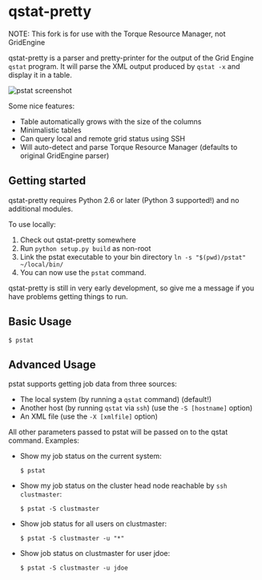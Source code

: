 # qstat-pretty

NOTE: This fork is for use with the Torque Resource Manager, not GridEngine

qstat-pretty is a parser and pretty-printer for the output of the Grid Engine `qstat` program. It will parse the XML output produced by `qstat -x` and display it in a table.


![pstat screenshot](http://i.imgur.com/WkYaAyt.png)

Some nice features:

  * Table automatically grows with the size of the columns
  * Minimalistic tables
  * Can query local and remote grid status using SSH
  * Will auto-detect and parse Torque Resource Manager (defaults to original GridEngine parser)
 
## Getting started

qstat-pretty requires Python 2.6 or later (Python 3 supported!) and no additional modules.

To use locally:
  1. Check out qstat-pretty somewhere
  2. Run `python setup.py build` as non-root
  3. Link the pstat executable to your bin directory `ln -s "$(pwd)/pstat" ~/local/bin/`
  4. You can now use the `pstat` command.

qstat-pretty is still in very early development, so give me a message if you have problems getting things to run.

## Basic Usage

    $ pstat

## Advanced Usage

pstat supports getting job data from three sources: 

  * The local system (by running a `qstat` command) (default!)
  * Another host (by running `qstat` via `ssh`) (use the `-S [hostname]` option)
  * An XML file (use the `-X [xmlfile]` option)

All other parameters passed to pstat will be passed on to the qstat command. Examples:

  * Show my job status on the current system:

        $ pstat

  * Show my job status on the cluster head node reachable by `ssh clustmaster`:

        $ pstat -S clustmaster

  * Show job status for all users on clustmaster:

        $ pstat -S clustmaster -u "*"

  * Show job status on clustmaster for user jdoe:

        $ pstat -S clustmaster -u jdoe
